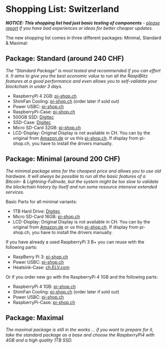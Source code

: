 # Shopping List: Switzerland

*__NOTICE: This shopping list had just basic testing of components__ - [please report](https://github.com/rootzoll/raspiblitz/issues/691) if you have bad experiences or ideas for better cheaper updates.*

The new shopping list comes in three different packages: Minimal, Standard & Maximal:

## Package: Standard (around 240 CHF)

*The "Standard Package" is most tested and recommended if you can effort it. It aims to give you the best economic value to run all the RaspiBlitz features at a good performance and even allows you to self-validate your blockchain in under 3 days.* 

* RaspberryPi 4 2GB: [pi-shop.ch](https://www.pi-shop.ch/raspberry-pi-4-model-b-2gb)
* ShimFan Cooling: [pi-shop.ch](https://www.pi-shop.ch/fan-shim-for-raspberry-pi) (order later if sold out)
* Power USBC: [pi-shop.ch](https://www.pi-shop.ch/raspberry-pi-15w-power-supply-eu-schwarz)
* RaspberryPi-Case: [pi-shop.ch](https://www.pi-shop.ch/rainbow-pibow-coupe-4-raspberry-pi-4-only)
* 500GB SSD: [Digitec](https://www.digitec.ch/en/s1/product/crucial-mx500-500gb-25-ssd-7331523)
* SSD-Case: [Digitec](https://www.digitec.ch/en/s1/product/icy-box-ib-ac703-u3-converters-6067574)
* Micro SD-Card 32GB: [pi-shop.ch](https://www.pi-shop.ch/32gb-microsd-karte-class10-noobs-fuer-raspberry-pi-bereits-installiert)
* LCD-Display: Original Display is not available in CH. You can by the original from [Amazon.de](https://www.amazon.de/gp/product/B06X191RX7) or us this [pi-shop.ch](https://www.pi-shop.ch/3-5inch-rpi-lcd-b-ic-test-board). If display from pi-shop.ch, you have to install the drivers manually.

## Package: Minimal (around 200 CHF)

*The minimal package aims for the cheapest price and allows you to use old hardware. It will always be possible to run all the basic features of a Bitcoin- & Lightning-Fullnode, but the system might be too slow to validate the blockchain history by itself and run some resource intensive extended services.*

Basic Parts for all minimal variants:
* 1TB Hard Drive: [Digitec](https://www.digitec.ch/de/s1/product/toshiba-canvio-basics-1tb-externe-festplatte-3227990)
* Micro SD-Card 16GB: [pi-shop.ch](https://www.pi-shop.ch/16-gb-microsd-karte-class10-noobs-fuer-raspberry-pi-bereits-installiert)
* LCD-Display: Original Display is not available in CH. You can by the original from [Amazon.de](https://www.amazon.de/gp/product/B06X191RX7) or us this [pi-shop.ch](https://www.pi-shop.ch/3-5inch-rpi-lcd-b-ic-test-board). If display from pi-shop.ch, you have to install the drivers manually.

If you have already a used RaspberryPi 3 B+ you can reuse with the following parts:
* RaspBerry Pi 3: [pi-shop.ch](https://www.pi-shop.ch/raspberry-pi-3-model-b)
* Power USBC: [pi-shop.ch](https://www.pi-shop.ch/raspberry-pi-15w-power-supply-eu-schwarz)
* Heatsink-Case: [ch.ELV.com](https://ch.elv.com/joy-it-armor-gehaeuse-block-fuer-raspberry-pi-3-schutz-und-kuehlung-zugleich-250877?fs=2011683704) 

Or if you order new go with the RaspberryPi 4 1GB and the following parts:
* RaspberryPi 4 1GB: [pi-shop.ch](https://www.pi-shop.ch/raspberry-pi-4-model-b-1gb)
* ShimFan Cooling: [pi-shop.ch](https://www.pi-shop.ch/fan-shim-for-raspberry-pi) (order later if sold out)
* Power USBC: [pi-shop.ch](https://www.pi-shop.ch/raspberry-pi-15w-power-supply-eu-schwarz)
* RaspberryPi-Case: [pi-shop.ch](https://www.pi-shop.ch/rainbow-pibow-coupe-4-raspberry-pi-4-only)

## Package: Maximal

*The maximal package is still in the works ... if you want to prepare for it, take the standard package as a base and choose the RaspberryPi4 with 4GB and a high quality 1TB SSD.*